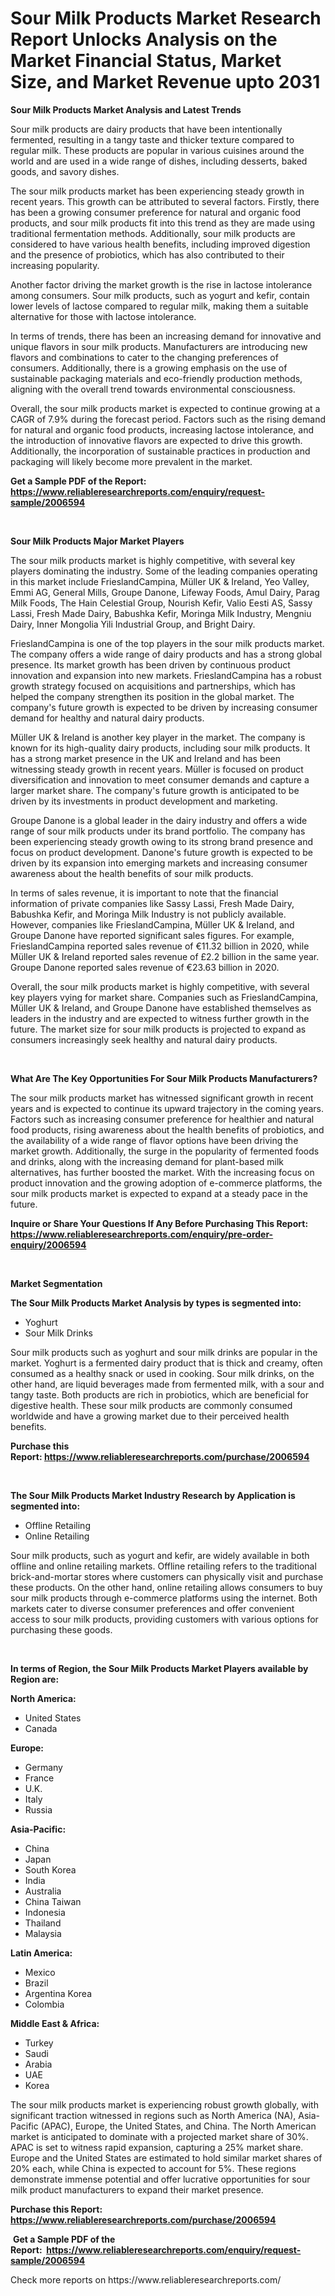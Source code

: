 <p><h1>Sour Milk Products Market Research Report Unlocks Analysis on the Market Financial Status, Market Size, and Market Revenue upto 2031</h1></p><p><strong>Sour Milk Products Market Analysis and Latest Trends</strong></p>
<p><p>Sour milk products are dairy products that have been intentionally fermented, resulting in a tangy taste and thicker texture compared to regular milk. These products are popular in various cuisines around the world and are used in a wide range of dishes, including desserts, baked goods, and savory dishes.</p><p>The sour milk products market has been experiencing steady growth in recent years. This growth can be attributed to several factors. Firstly, there has been a growing consumer preference for natural and organic food products, and sour milk products fit into this trend as they are made using traditional fermentation methods. Additionally, sour milk products are considered to have various health benefits, including improved digestion and the presence of probiotics, which has also contributed to their increasing popularity.</p><p>Another factor driving the market growth is the rise in lactose intolerance among consumers. Sour milk products, such as yogurt and kefir, contain lower levels of lactose compared to regular milk, making them a suitable alternative for those with lactose intolerance.</p><p>In terms of trends, there has been an increasing demand for innovative and unique flavors in sour milk products. Manufacturers are introducing new flavors and combinations to cater to the changing preferences of consumers. Additionally, there is a growing emphasis on the use of sustainable packaging materials and eco-friendly production methods, aligning with the overall trend towards environmental consciousness.</p><p>Overall, the sour milk products market is expected to continue growing at a CAGR of 7.9% during the forecast period. Factors such as the rising demand for natural and organic food products, increasing lactose intolerance, and the introduction of innovative flavors are expected to drive this growth. Additionally, the incorporation of sustainable practices in production and packaging will likely become more prevalent in the market.</p></p>
<p><strong>Get a Sample PDF of the Report:&nbsp; <a href="https://www.reliableresearchreports.com/enquiry/request-sample/2006594">https://www.reliableresearchreports.com/enquiry/request-sample/2006594</a></strong></p>
<p>&nbsp;</p>
<p><strong>Sour Milk Products Major Market Players</strong></p>
<p><p>The sour milk products market is highly competitive, with several key players dominating the industry. Some of the leading companies operating in this market include FrieslandCampina, Müller UK & Ireland, Yeo Valley, Emmi AG, General Mills, Groupe Danone, Lifeway Foods, Amul Dairy, Parag Milk Foods, The Hain Celestial Group, Nourish Kefir, Valio Eesti AS, Sassy Lassi, Fresh Made Dairy, Babushka Kefir, Moringa Milk Industry, Mengniu Dairy, Inner Mongolia Yili Industrial Group, and Bright Dairy.</p><p>FrieslandCampina is one of the top players in the sour milk products market. The company offers a wide range of dairy products and has a strong global presence. Its market growth has been driven by continuous product innovation and expansion into new markets. FrieslandCampina has a robust growth strategy focused on acquisitions and partnerships, which has helped the company strengthen its position in the global market. The company's future growth is expected to be driven by increasing consumer demand for healthy and natural dairy products.</p><p>Müller UK & Ireland is another key player in the market. The company is known for its high-quality dairy products, including sour milk products. It has a strong market presence in the UK and Ireland and has been witnessing steady growth in recent years. Müller is focused on product diversification and innovation to meet consumer demands and capture a larger market share. The company's future growth is anticipated to be driven by its investments in product development and marketing.</p><p>Groupe Danone is a global leader in the dairy industry and offers a wide range of sour milk products under its brand portfolio. The company has been experiencing steady growth owing to its strong brand presence and focus on product development. Danone's future growth is expected to be driven by its expansion into emerging markets and increasing consumer awareness about the health benefits of sour milk products.</p><p>In terms of sales revenue, it is important to note that the financial information of private companies like Sassy Lassi, Fresh Made Dairy, Babushka Kefir, and Moringa Milk Industry is not publicly available. However, companies like FrieslandCampina, Müller UK & Ireland, and Groupe Danone have reported significant sales figures. For example, FrieslandCampina reported sales revenue of €11.32 billion in 2020, while Müller UK & Ireland reported sales revenue of £2.2 billion in the same year. Groupe Danone reported sales revenue of €23.63 billion in 2020.</p><p>Overall, the sour milk products market is highly competitive, with several key players vying for market share. Companies such as FrieslandCampina, Müller UK & Ireland, and Groupe Danone have established themselves as leaders in the industry and are expected to witness further growth in the future. The market size for sour milk products is projected to expand as consumers increasingly seek healthy and natural dairy products.</p></p>
<p>&nbsp;</p>
<p><strong>What Are The Key Opportunities For Sour Milk Products Manufacturers?</strong></p>
<p><p>The sour milk products market has witnessed significant growth in recent years and is expected to continue its upward trajectory in the coming years. Factors such as increasing consumer preference for healthier and natural food products, rising awareness about the health benefits of probiotics, and the availability of a wide range of flavor options have been driving the market growth. Additionally, the surge in the popularity of fermented foods and drinks, along with the increasing demand for plant-based milk alternatives, has further boosted the market. With the increasing focus on product innovation and the growing adoption of e-commerce platforms, the sour milk products market is expected to expand at a steady pace in the future.</p></p>
<p><strong>Inquire or Share Your Questions If Any Before Purchasing This Report: <a href="https://www.reliableresearchreports.com/enquiry/pre-order-enquiry/2006594">https://www.reliableresearchreports.com/enquiry/pre-order-enquiry/2006594</a></strong></p>
<p>&nbsp;</p>
<p><strong>Market Segmentation</strong></p>
<p><strong>The Sour Milk Products Market Analysis by types is segmented into:</strong></p>
<p><ul><li>Yoghurt</li><li>Sour Milk Drinks</li></ul></p>
<p><p>Sour milk products such as yoghurt and sour milk drinks are popular in the market. Yoghurt is a fermented dairy product that is thick and creamy, often consumed as a healthy snack or used in cooking. Sour milk drinks, on the other hand, are liquid beverages made from fermented milk, with a sour and tangy taste. Both products are rich in probiotics, which are beneficial for digestive health. These sour milk products are commonly consumed worldwide and have a growing market due to their perceived health benefits.</p></p>
<p><strong>Purchase this Report:&nbsp;<a href="https://www.reliableresearchreports.com/purchase/2006594">https://www.reliableresearchreports.com/purchase/2006594</a></strong></p>
<p>&nbsp;</p>
<p><strong>The Sour Milk Products Market Industry Research by Application is segmented into:</strong></p>
<p><ul><li>Offline Retailing</li><li>Online Retailing</li></ul></p>
<p><p>Sour milk products, such as yogurt and kefir, are widely available in both offline and online retailing markets. Offline retailing refers to the traditional brick-and-mortar stores where customers can physically visit and purchase these products. On the other hand, online retailing allows consumers to buy sour milk products through e-commerce platforms using the internet. Both markets cater to diverse consumer preferences and offer convenient access to sour milk products, providing customers with various options for purchasing these goods.</p></p>
<p>&nbsp;</p>
<p><strong>In terms of Region, the Sour Milk Products Market Players available by Region are:</strong></p>
<p>
    <p> <strong> North America: </strong>
        <ul>
            <li>United States</li>
            <li>Canada</li>
        </ul>
        </p> 
    <p> <strong> Europe: </strong>
        <ul>
            <li>Germany</li>
            <li>France</li>
            <li>U.K.</li>
            <li>Italy</li>
            <li>Russia</li>
        </ul>
        </p> 
    <p> <strong> Asia-Pacific: </strong>
        <ul>
            <li>China</li>
            <li>Japan</li>
            <li>South Korea</li>
            <li>India</li>
            <li>Australia</li>
            <li>China Taiwan</li>
            <li>Indonesia</li>
            <li>Thailand</li>
            <li>Malaysia</li>
        </ul>
        </p> 
    <p> <strong> Latin America: </strong>
        <ul>
            <li>Mexico</li>
            <li>Brazil</li>
            <li>Argentina Korea</li>
            <li>Colombia</li>
        </ul>
        </p> 
    <p> <strong> Middle East & Africa: </strong>
        <ul>
            <li>Turkey</li>
            <li>Saudi</li>
            <li>Arabia</li>
            <li>UAE</li>
            <li>Korea</li>
        </ul>
    </p>
    </p>
<p><p>The sour milk products market is experiencing robust growth globally, with significant traction witnessed in regions such as North America (NA), Asia-Pacific (APAC), Europe, the United States, and China. The North American market is anticipated to dominate with a projected market share of 30%. APAC is set to witness rapid expansion, capturing a 25% market share. Europe and the United States are estimated to hold similar market shares of 20% each, while China is expected to account for 5%. These regions demonstrate immense potential and offer lucrative opportunities for sour milk product manufacturers to expand their market presence.</p></p>
<p><strong>Purchase this Report: <a href="https://www.reliableresearchreports.com/purchase/2006594">https://www.reliableresearchreports.com/purchase/2006594</a></strong></p>
<p>&nbsp;<strong>Get a Sample PDF of the Report:&nbsp;&nbsp;<a href="https://www.reliableresearchreports.com/enquiry/request-sample/2006594">https://www.reliableresearchreports.com/enquiry/request-sample/2006594</a></strong></p>
<p><strong></strong></p>
<p>Check more reports on https://www.reliableresearchreports.com/</p>